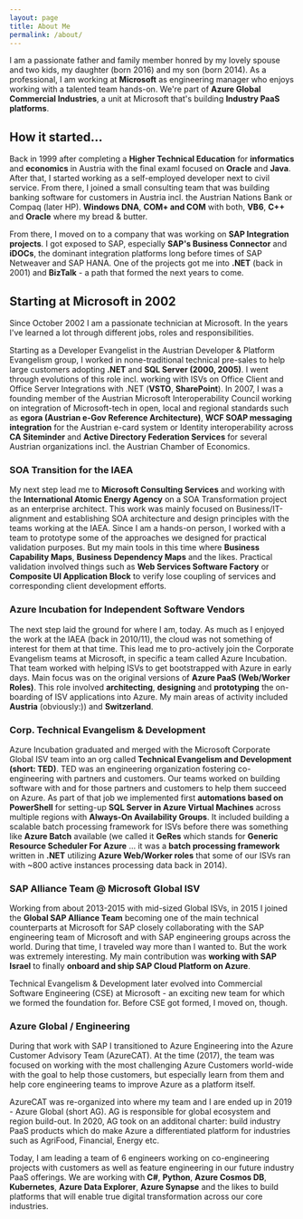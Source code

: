 ```yaml
---
layout: page
title: About Me
permalink: /about/
---
```


I am a passionate father and family member honred by my lovely spouse and
two kids, my daughter (born 2016) and my son (born 2014). As a professional,
I am working at **Microsoft** as engineering manager who enjoys working with a
talented team hands-on. We're part of **Azure Global Commercial Industries**,
a unit at Microsoft that's building **Industry PaaS platforms**.

## How it started...

Back in 1999 after completing a **Higher Technical Education** for **informatics**
and **economics** in Austria with the final examl focused on **Oracle** and **Java**.
After that, I started working as a self-employed developer next to civil service.
From there, I joined a small consulting team that was building banking software
for customers in Austria incl. the Austrian Nations Bank or Compaq (later HP).
**Windows DNA**, **COM+ and COM** with both, **VB6**, **C++** and **Oracle** where my bread & butter.

From there, I moved on to a company that was working on **SAP Integration
projects**. I got exposed to SAP, especially **SAP's Business Connector** and **iDOCs**,
the dominant integration platforms long before times of SAP Netweaver and SAP HANA.
One of the projects got me into **.NET** (back in 2001) and **BizTalk** - a path that
formed the next years to come.

## Starting at Microsoft in 2002

Since October 2002 I am a passionate technician at Microsoft. In the years I've
learned a lot through different jobs, roles and responsibilities.

Starting as a Developer Evangelist in the Austrian Developer & Platform Evangelism group, I worked
in none-traditional technical pre-sales to help large customers adopting **.NET** and
**SQL Server (2000, 2005)**. I went through evolutions of this role incl. working
with ISVs on Office Client and Office Server Integrations with .NET (**VSTO**, **SharePoint**).
In 2007, I was a founding member of the Austrian Microsoft Interoperability Council
working on integration of Microsoft-tech in open, local and regional standards such
as **egora (Austrian e-Gov Reference Architecture)**, **WCF SOAP messaging integration**
for the Austrian e-card system or Identity interoperability across **CA Siteminder**
and **Active Directory Federation Services** for several Austrian organizations incl.
the Austrian Chamber of Economics.

### SOA Transition for the IAEA

My next step lead me to **Microsoft Consulting Services** and working with the
**International Atomic Energy Agency** on a SOA Transformation project as an enterprise
architect. This work was mainly focused on Business/IT-alignment and establishing SOA
architecture and design principles with the teams working at the IAEA. Since I am a
hands-on person, I worked with a team to prototype some of the approaches we designed
for practical validation purposes. But my main tools in this time where **Business Capability Maps**,
**Business Dependency Maps** and the likes. Practical validation involved things such as
**Web Services Software Factory** or **Composite UI Application Block** to verify
lose coupling of services and corresponding client development efforts.

### Azure Incubation for Independent Software Vendors

The next step laid the ground for where I am, today. As much as I enjoyed the work
at the IAEA (back in 2010/11), the cloud was not something of interest for them at that
time. This lead me to pro-actively join the Corporate Evangelism teams at Microsoft,
in specific a team called Azure Incubation. That team worked with helping ISVs to get
bootstrapped with Azure in early days. Main focus was on the original versions of
**Azure PaaS (Web/Worker Roles)**. This role involved **architecting**, **designing**
and **prototyping** the on-boarding of ISV applications into Azure. My main areas
of activity included **Austria** (obviously:)) and **Switzerland**.

### Corp. Technical Evangelism & Development

Azure Incubation graduated and merged with the Microsoft Corporate Global ISV team
into an org called **Technical Evangelism and Development (short: TED)**. TED was
an engineering organization fostering co-engineering with partners and customers.
Our teams worked on building software with and for those partners and customers
to help them succeed on Azure. As part of that job we implemented first **automations
based on PowerShell** for setting-up **SQL Server in Azure Virtual Machines** across
multiple regions with **Always-On Availability Groups**. It included building
a scalable batch processing framework for ISVs before there was something like
**Azure Batch** available (we called it **GeRes** which stands for **Generic
Resource Scheduler For Azure** ... it was a **batch processing framework** written in
**.NET** utilizing **Azure Web/Worker roles** that some of our ISVs ran with ~800
active instances processing data back in 2014).

### SAP Alliance Team @ Microsoft Global ISV

Working from about 2013-2015 with mid-sized Global ISVs, in 2015 I joined the
**Global SAP Alliance Team** becoming one of the main technical counterparts at
Microsoft for SAP closely collaborating with the SAP engineering team of Microsoft
and with SAP engineering groups across the world. During that time, I traveled way
more than I wanted to. But the work was extremely interesting. My main contribution
was **working with SAP Israel** to finally **onboard and ship SAP Cloud Platform
on Azure**.

Technical Evangelism & Development later evolved into Commercial Software Engineering (CSE)
at Microsoft - an exciting new team for which we formed the foundation for. Before
CSE got formed, I moved on, though.

### Azure Global / Engineering

During that work with SAP I transitioned to Azure Engineering into the Azure
Customer Advisory Team (AzureCAT). At the time (2017), the team was focused
on working with the most challenging Azure Customers world-wide with the goal
to help those customers, but especially learn from them and help core engineering
teams to improve Azure as a platform itself.

AzureCAT was re-organized into where my team and I are ended up in 2019 - Azure
Global (short AG). AG is responsible for global ecosystem and region build-out.
In 2020, AG took on an additonal charter: build industry PaaS products which do
make Azure a differentiated platform for industries such as AgriFood, Financial,
Energy etc.

Today, I am leading a team of 6 engineers working on co-engineering
projects with customers as well as feature engineering in our future industry PaaS
offerings. We are working with **C#**, **Python**, **Azure Cosmos DB**, **Kubernetes**,
**Azure Data Explorer**, **Azure Synapse** and the likes to build platforms
that will enable true digital transformation across our core industries.
